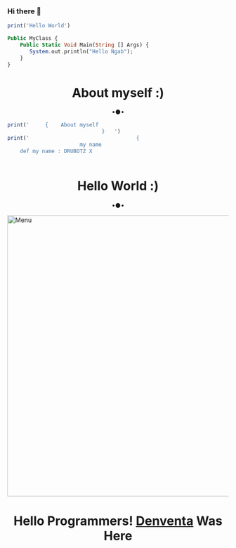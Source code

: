 ### Hi there 👋

```ruby
print('Hello World')
```
```php
Public MyClass {
    Public Static Void Main(String [] Args) {
       System.out.println("Hello Ngab");
    }
} 
```

<h1 align="center"> About myself :) </h1>
<p align="center">
•●•
    
```ruby
print('     {    About myself
                              }   ') 
print('                                  {
                       my name
    def my name : DRUBOTZ X
                                                                        }
```
<!--
**DRUBOTZ-X/DRUBOTZ-X** is a ✨ _special_ ✨ repository because its `README.md` (this file) appears on your GitHub profile.

Here are some ideas to get you started:

- 🔭 I’m currently working on Programing
- 🌱 I’m currently learning Coding
- 👯 I’m looking to collaborate on ...
- 🤔 I’m looking for help with ...
- 💬 Ask me about ...
- 📫 How to reach me: ...
- 😄 Pronouns: ...
- ⚡ Fun fact: ...
-->

<h1 align="center"> Hello World :) </h1>
<p align="center">
•●•
</p>

<img src="https://github.com/AkinXD/drubotz/blob/main/Hello%20World/status_me_status_90e259db678545f49a41faf12e095d58.jpg" width="640" title="Menu" alt="Menu">

<h1 align="center">
  <b>Hello Programmers!<b> <a href="https://www.facebook.com/mba.koplak.31" target="blank">Denventa</a> Was Here
</h1>
